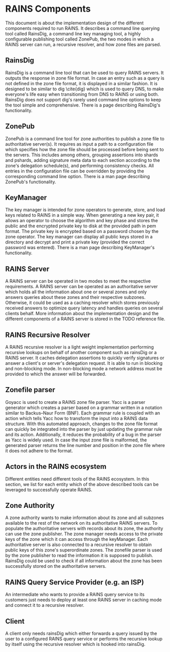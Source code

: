 # RAINS Components

This document is about the implementation design of the different components required to run RAINS.
It describes a command line querying tool called RainsDig, a command line key managing tool, a
highly configurable publishing tool called ZonePub, the two modes in which a RAINS server can run, a
recursive resolver, and how zone files are parsed.

## RainsDig

RainsDig is a command line tool that can be used to query RAINS servers. It outputs the response in
zone file format. In case an entry such as a query is not defined in the zone file format, it is
displayed in a similar fashion. It is designed to be similar to dig \cite{dig} which is used to
query DNS, to make everyone's life easy when transitioning from DNS to RAINS or using both. RainsDig
does not support dig's rarely used command line options to keep the tool simple and comprehensive.
There is a page describing RainsDig's functionality.

## ZonePub

ZonePub is a command line tool for zone authorities to publish a zone file to authoritative
server(s). It requires as input a path to a configuration file which specifies how the zone file
should be processed before being sent to the servers. This includes among others, grouping
assertions into shards and pshards, adding signature meta data to each section according to the
zone's delegation schedule(s), and performing consistency checks. All entries in the configuration
file can be overridden by providing the corresponding command line option. There is a man page
describing ZonePub's functionality.

## KeyManager

The key manager is intended for zone operators to generate, store, and load keys related to RAINS in
a simple way. When generating a new key pair, it allows an operator to choose the algorithm and key
phase and stores the public and the encrypted private key to disk at the provided path in pem
format. The private key is encrypted based on a password chosen by the zone operator. The key
manager can display all public keys stored in a directory and decrypt and print a private key
(provided the correct password was entered). There is a man page describing KeyManager's
functionality.

## RAINS Server

A RAINS server can be operated in two modes to meet the respective requirements. A RAINS server can
be operated as an authoritative server which holds all the information about one or several zones
and only answers queries about these zones and their respective subzones. Otherwise, it could be
used as a caching resolver which stores previously received answers to optimize query latency and
handles queries on several clients behalf. More information about the implementation design and the
different components of a RAINS server is stored in the TODO reference file.

## RAINS Recursive Resolver

A RAINS recursive resolver is a light weight implementation performing recursive lookups on behalf
of another component such as rainsDig or a RAINS server. It caches delegation assertions to quickly
verify signatures or answer a client's or server's delegation request. It is able to run in blocking
and non-blocking mode. In non-blocking mode a network address must be provided to which the answer
will be forwarded.

## Zonefile parser

Goyacc is used to create a RAINS zone file parser. Yacc is a parser generator which creates a parser
based on a grammar written in a notation similar to Backus–Naur Form (BNF). Each grammar rule is
coupled with an action which tells Yacc how to transform the input into a RAINS data structure. With
this automated approach, changes to the zone file format can quickly be integrated into the parser
by just updating the grammar rule and its action. Additionally, it reduces the probability of a bug
in the parser as Yacc is widely used. In case the input zone file is malformed, the generated parser
returns the line number and position in the zone file where it does not adhere to the format.

## Actors in the RAINS ecosystem

Different entities need different tools of the RAINS ecosystem. In this section, we list for each
entity which of the above described tools can be leveraged to successfully operate RAINS.

## Zone Authority

A zone authority wants to make information about its zone and all subzones available to the rest of
the network on its authoritative RAINS servers. To populate the authoritative servers with records
about its zone, the authority can use the zone publisher. The zone manager needs access to the
private keys of the zone which it can access through the keyManager. Each authoritative server is
also connected to a recursive resolver to obtain public keys of this zone's superordinate zones. The
zonefile parser is used by the zone publisher to read the information it is supposed to publish.
RainsDig could be used to check if all information about the zone has been successfully stored on
the authoritative servers.

## RAINS Query Service Provider (e.g. an ISP)

An intermediate who wants to provide a RAINS query service to its customers just needs to deploy at
least one RAINS server in caching mode and connect it to a recursive resolver.

## Client

A client only needs rainsDig which either forwards a query issued by the user to a configured RAINS
query service or performs the recursive lookup by itself using the recursive resolver which is
hooked into rainsDig.
